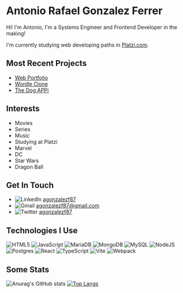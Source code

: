 # Antonio Rafael Gonzalez Ferrer

Hi! I'm Antonio, I'm a Systems Engineer and Frontend Developer in the making!

I'm currently studying web developing paths in [Platzi.com](https://platzi.com).

## Most Recent Projects
- [Web Portfolio](https://github.com/agonzalezf87/agonzalezf87.dev)
- [Wordle Clone](https://github.com/agonzalezf87/wordle)
- [The Dog APPi](https://github.com/agonzalezf87/thedogappi)

## Interests
- Movies
- Series
- Music
- Studying at Platzi
- Marvel
- DC
- Star Wars
- Dragon Ball

## Get In Touch
- ![LinkedIn](https://img.shields.io/badge/linkedin-%230077B5.svg?style=for-the-badge&logo=linkedin&logoColor=white) [agonzalezf87](https://www.linkedin.com/in/antonio-rafael-gonzalez-ferrer-5a8a66236/)
- ![Gmail](https://img.shields.io/badge/Gmail-D14836?style=for-the-badge&logo=gmail&logoColor=white) [agonzalezf87@gmail.com](mailto:agonzalezf87@gmail.com)
- ![Twitter](https://img.shields.io/badge/Twitter-%231DA1F2.svg?style=for-the-badge&logo=Twitter&logoColor=white) [agonzalezf87](https://twitter.com/agonzalezf87)

## Technologies I Use
![HTML5](https://img.shields.io/badge/html5-%23E34F26.svg?style=for-the-badge&logo=html5&logoColor=white) ![JavaScript](https://img.shields.io/badge/javascript-%23323330.svg?style=for-the-badge&logo=javascript&logoColor=%23F7DF1E) ![MariaDB](https://img.shields.io/badge/MariaDB-003545?style=for-the-badge&logo=mariadb&logoColor=white) ![MongoDB](https://img.shields.io/badge/MongoDB-%234ea94b.svg?style=for-the-badge&logo=mongodb&logoColor=white) ![MySQL](https://img.shields.io/badge/mysql-%2300f.svg?style=for-the-badge&logo=mysql&logoColor=white) ![NodeJS](https://img.shields.io/badge/node.js-6DA55F?style=for-the-badge&logo=node.js&logoColor=white) ![Postgres](https://img.shields.io/badge/postgres-%23316192.svg?style=for-the-badge&logo=postgresql&logoColor=white) ![React](https://img.shields.io/badge/react-%2320232a.svg?style=for-the-badge&logo=react&logoColor=%2361DAFB) ![TypeScript](https://img.shields.io/badge/typescript-%23007ACC.svg?style=for-the-badge&logo=typescript&logoColor=white) ![Vite](https://img.shields.io/badge/vite-%23646CFF.svg?style=for-the-badge&logo=vite&logoColor=white) ![Webpack](https://img.shields.io/badge/webpack-%238DD6F9.svg?style=for-the-badge&logo=webpack&logoColor=black)

## Some Stats
![Anurag's GitHub stats](https://github-readme-stats.vercel.app/api?username=agonzalezf87&show_icons=true&theme=dark)
[![Top Langs](https://github-readme-stats.vercel.app/api/top-langs/?username=agonzalezf87&layout=compact)](https://github.com/agonzalezf87/agonzalezf87) 
